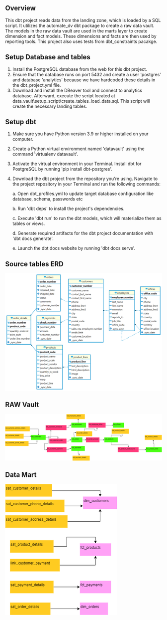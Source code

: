 ## Overview
This dbt project reads data from the landing zone, which is loaded by a SQL script. It utilizes the automate_dv dbt package to create a raw data vault. The models in the raw data vault are used in the marts layer to create dimension and fact models. These dimensions and facts are then used by reporting tools. This project also uses tests from dbt_constraints pacakge.

## Setup Database and tables
1. Install the PostgreSQL database from the web for this dbt project.
2. Ensure that the database runs on port 5432 and create a user 'postgres' and database 'analytics' because we have hardcoded these details in the dbt_project.yml file.
3. Download and install the DBeaver tool and connect to analytics database. Afterward, execute the script located at data_vault\setup_script\create_tables_load_data.sql. This script will create the necessary landing tables.
## Setup dbt
1. Make sure you have Python version 3.9 or higher installed on your computer.
2. Create a Python virtual environment named 'datavault' using the command 'virtualenv datavault'.
3. Activate the virtual environment in your Terminal.
Install dbt for PostgreSQL by running 'pip install dbt-postgres'.
4. Download the dbt project from the repository you're using.
Navigate to the project repository in your Terminal and run the following commands:

    a. Open dbt_profiles.yml to update target database configuration like database, schema, passwords etc
    
    b. Run 'dbt deps' to install the project's dependencies.

    c. Execute 'dbt run' to run the dbt models, which will materialize them as tables or views.
    
    d. Generate required artifacts for the dbt project documentation with 'dbt docs generate'.

    e. Launch the dbt docs website by running 'dbt docs serve'.

## Source tables ERD
![This is an Entity Relationship Diagram](erd/lnd.png)

## RAW Vault
![This is an Raw Vault](erd/raw_vault.png)

## Data Mart
![This is Data Mart Layer](erd/data_mart.png)
